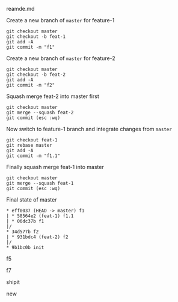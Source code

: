 reamde.md

Create a new branch of `master` for feature-1
```
git checkout master
git checkout -b feat-1
git add -A
git commit -m "f1"
```

Create a new branch of `master` for feature-2
```
git checkout master
git checkout -b feat-2
git add -A
git commit -m "f2"
```

Squash merge feat-2 into master first
```
git checkout master 
git merge --squash feat-2
git commit (esc :wq)
```

Now switch to feature-1 branch and integrate changes from `master`

```
git checkout feat-1
git rebase master
git add -A
git commit -m "f1.1"
```

Finally squash merge feat-1 into master
```
git checkout master 
git merge --squash feat-1
git commit (esc :wq)
```


Final state of master

```
* eff0037 (HEAD -> master) f1
| * 58564e2 (feat-1) f1.1
| * 06dc37b f1
|/  
* 34d577b f2
| * 931bdc4 (feat-2) f2
|/  
* 9b1bc0b init
```

f5

f7

shipit

new
